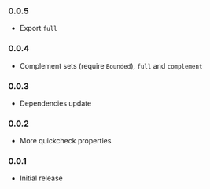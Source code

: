 ### 0.0.5

- Export `full`

### 0.0.4

- Complement sets (require `Bounded`), `full` and `complement`

### 0.0.3

- Dependencies update

### 0.0.2

- More quickcheck properties

### 0.0.1

- Initial release
